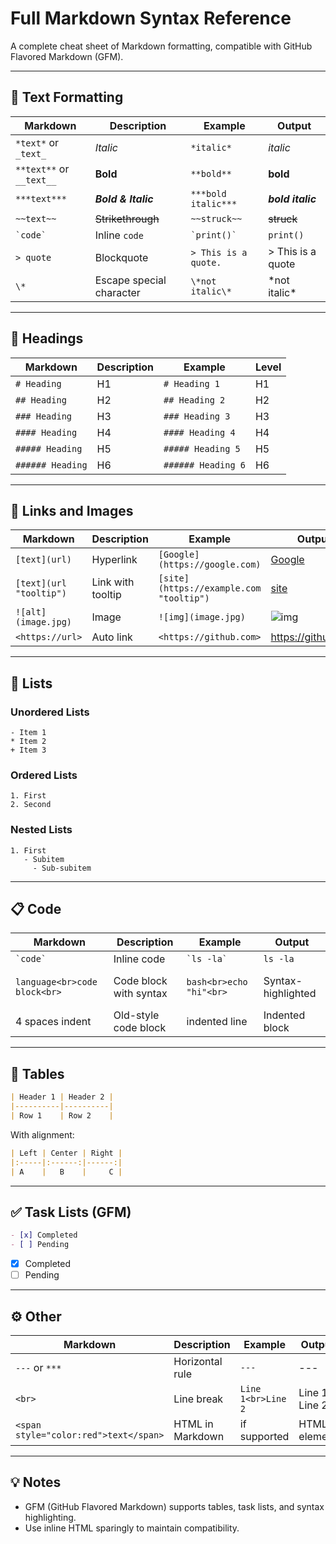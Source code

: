 # Full Markdown Syntax Reference

A complete cheat sheet of Markdown formatting, compatible with GitHub Flavored Markdown (GFM).

---

## 📄 Text Formatting

| Markdown | Description | Example | Output |
|----------|-------------|---------|--------|
| `*text*` or `_text_` | *Italic* | `*italic*` | *italic* |
| `**text**` or `__text__` | **Bold** | `**bold**` | **bold** |
| `***text***` | ***Bold & Italic*** | `***bold italic***` | ***bold italic*** |
| `~~text~~` | ~~Strikethrough~~ | `~~struck~~` | ~~struck~~ |
| `` `code` `` | Inline `code` | `` `print()` `` | `print()` |
| `> quote` | Blockquote | `> This is a quote.` | > This is a quote |
| `\*` | Escape special character | `\*not italic\*` | \*not italic\* |

---

## 🧱 Headings

| Markdown | Description | Example | Level |
|----------|-------------|---------|-------|
| `# Heading` | H1 | `# Heading 1` | H1 |
| `## Heading` | H2 | `## Heading 2` | H2 |
| `### Heading` | H3 | `### Heading 3` | H3 |
| `#### Heading` | H4 | `#### Heading 4` | H4 |
| `##### Heading` | H5 | `##### Heading 5` | H5 |
| `###### Heading` | H6 | `###### Heading 6` | H6 |

---

## 🔗 Links and Images

| Markdown | Description | Example | Output |
|----------|-------------|---------|--------|
| `[text](url)` | Hyperlink | `[Google](https://google.com)` | [Google](https://google.com) |
| `[text](url "tooltip")` | Link with tooltip | `[site](https://example.com "tooltip")` | [site](https://example.com "tooltip") |
| `![alt](image.jpg)` | Image | `![img](image.jpg)` | ![img](image.jpg) |
| `<https://url>` | Auto link | `<https://github.com>` | <https://github.com> |

---

## 🔢 Lists

### Unordered Lists
```
- Item 1
* Item 2
+ Item 3
```

### Ordered Lists
```
1. First
2. Second
```

### Nested Lists
```
1. First
   - Subitem
     - Sub-subitem
```

---

## 📋 Code

| Markdown | Description | Example | Output |
|----------|-------------|---------|--------|
| `` `code` `` | Inline code | `` `ls -la` `` | `ls -la` |
| <pre>```language<br>code block<br>```</pre> | Code block with syntax | ```bash<br>echo "hi"<br>``` | Syntax-highlighted |
| 4 spaces indent | Old-style code block |     indented line | Indented block |

---

## 📐 Tables

```markdown
| Header 1 | Header 2 |
|----------|----------|
| Row 1    | Row 2    |
```

With alignment:

```markdown
| Left | Center | Right |
|:-----|:------:|------:|
| A    |   B    |     C |
```

---

## ✅ Task Lists (GFM)

```markdown
- [x] Completed
- [ ] Pending
```

- [x] Completed  
- [ ] Pending

---

## ⚙️ Other

| Markdown | Description | Example | Output |
|----------|-------------|---------|--------|
| `---` or `***` | Horizontal rule | `---` | --- |
| `<br>` | Line break | `Line 1<br>Line 2` | Line 1<br>Line 2 |
| `<span style="color:red">text</span>` | HTML in Markdown | if supported | HTML element |

---

## 💡 Notes

- GFM (GitHub Flavored Markdown) supports tables, task lists, and syntax highlighting.
- Use inline HTML sparingly to maintain compatibility.
